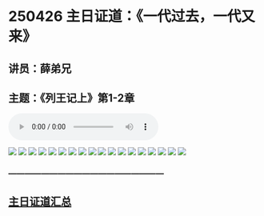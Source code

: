 # 250426 主日证道：《一代过去，一代又来》
## 讲员：薛弟兄
## 主题：《列王记上》第1-2章

<audio controls src="./250427.mp3"></audio>


![](./01.jpg)
![](./02.jpg)
![](./03.jpg)
![](./04.jpg)
![](./05.jpg)
![](./06.jpg)
![](./07.jpg)
![](./08.jpg)
![](./09.jpg)
![](./10.jpg)
![](./11.jpg)
![](./12.jpg)
![](./13.jpg)
![](./14.jpg)
![](./15.jpg)
![](./16.jpg)
![](./17.jpg)
![](./18.jpg)


### ———————————————————

## [主日证道汇总](https://nccchurch.github.io/Sermons/)


